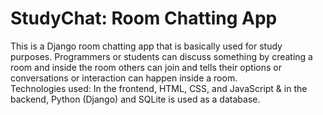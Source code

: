 # StudyChat: Room Chatting App
This is a Django room chatting app that is basically used for study purposes. Programmers or students can discuss something by creating a room and inside the room others can join and tells their options or conversations or interaction can happen inside a room.
<br>
Technologies used: In the frontend, HTML, CSS, and JavaScript & in the backend, Python (Django) and SQLite is used as a database.
